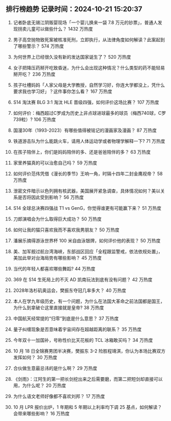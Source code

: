 
## 排行榜趋势 记录时间：2024-10-21 15:20:37
  
  1. 记者卧底无锡江阴贩婴现场「一个婴儿换来一袋 7.8 万元的钞票」，普通人发现拐卖儿童可以做些什么？ 1432 万热度
    
  2. 男子高空抛物致死案被核准死刑，立即执行，从法律角度如何解读？此案起到了哪些警示？ 574 万热度
    
  3. 为何世界上已经很久没有新的发达国家诞生了？ 520 万热度
    
  4. 女子把降压药掰开吃致昏迷，为什么会出现这种情况？什么类型的药不能轻易掰开吃？ 236 万热度
    
  5. 孩子吐槽妈妈「人家父母是大学教授，自然学习好，你连大学都没上，凭什么要求我也学习好」？这件事你怎么看？ 167 万热度
    
  6. S14 淘汰赛 BLG 3:1 淘汰 HLE 晋级四强，如何评价这场比赛？ 107 万热度
    
  7. 如何评价：梅西超过C罗成为历史上非点球进球最多的球员（梅西740球，C罗739粒）? 106 万热度
    
  8. 国漫30年（1993-2023）有哪些值得被铭记的漫画家及漫画？ 87 万热度
    
  9. 铁道游击队为什么能跳火车，请用人体运动学或者物理学解释一下? 71 万热度
    
  10. 在孩子陪伴上，你们是妈妈陪伴的多、还是爸爸陪伴的多？ 63 万热度
    
  11. 家里养猫真的可以治愈自己吗？ 59 万热度
    
  12. 如何评价范伟凭借《漫长的季节》王响一角，时隔十四年二封金鹰视帝？ 58 万热度
    
  13. 泄密文件暗示以色列拥有核武器，美国展开紧急调查，具体情况如何？美以关系是否将因此受到影响？ 56 万热度
    
  14. S14 全球总决赛四强战 T1 vs GenG，你觉得谁更有可能赢下来？ 51 万热度
    
  15. 刀郎演唱会为什么取得巨大成功？ 50 万热度
    
  16. 如何让我的猫只喜欢我而不喜欢我男朋友？ 50 万热度
    
  17. 潘展乐摘得游泳世界杯 100 米自由泳银牌，如何评价他的表现？ 50 万热度
    
  18. 美、加军舰过航台湾海峡，东部战区回应「全程跟监警戒，依法依规处置」，美加此举对台海局势有哪些影响？ 45 万热度
    
  19. 当代的年轻人都喜欢哪些舞蹈? 44 万热度
    
  20. 369 在 S14 生死局上的不灭 AD 凯南玩法到底有没有问题？ 42 万热度
    
  21. 2028年洛杉矶奥运会，樊振东夺冠几率多大？ 40 万热度
    
  22. 本人在学九年级历史，有一个问题，为什么在法国大革命之前法国都是国王，为什么到拿破仑这里直接就是皇帝? 38 万热度
    
  23. 中国航天经常提的“归零”到底是什么意思？ 37 万热度
    
  24. 量子纠缠现象是否意味着宇宙间存在超越距离的联系？ 35 万热度
    
  25. 今年双十一加国补，号称性价比天花板的 TCL 冰箱敢买吗？ 34 万热度
    
  26. 10 月 18 日全锦赛男团半决赛，樊振东 3-2 险胜程靖淇，你认为本场比赛双方发挥如何？ 30 万热度
    
  27. 合伙做生意最忌讳的是什么啊？ 29 万热度
    
  28. 《剑雨》：江阿生的第一把长剑挖出来之后需要磨，而第二把短剑却直接可以用，为什么呢？ 20 万热度
    
  29. 为什么语文老师好像都不喜欢刘邦？ 17 万热度
    
  30. 10 月 LPR 报价出炉，1 年期和 5 年期以上利率均下调 25 基点，如何解读？会带来哪些影响？ 16 万热度
    